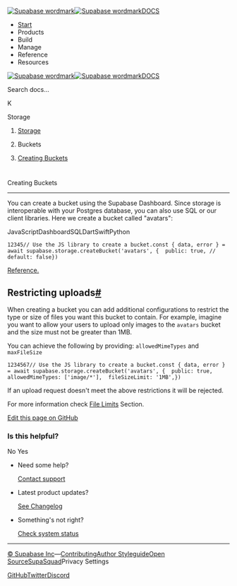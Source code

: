 [![Supabase wordmark](https://supabase.com/docs/_next/image?url=%2Fdocs%2Fsupabase-dark.svg&w=256&q=75&dpl=dpl_5BYG5BkQhU19GEfZfhcgAbeGcRQo)![Supabase wordmark](https://supabase.com/docs/_next/image?url=%2Fdocs%2Fsupabase-light.svg&w=256&q=75&dpl=dpl_5BYG5BkQhU19GEfZfhcgAbeGcRQo)DOCS](https://supabase.com/docs)

-   [Start](https://supabase.com/docs/guides/getting-started)
-   Products
-   Build
-   Manage
-   Reference
-   Resources

[![Supabase wordmark](https://supabase.com/docs/_next/image?url=%2Fdocs%2Fsupabase-dark.svg&w=256&q=75&dpl=dpl_5BYG5BkQhU19GEfZfhcgAbeGcRQo)![Supabase wordmark](https://supabase.com/docs/_next/image?url=%2Fdocs%2Fsupabase-light.svg&w=256&q=75&dpl=dpl_5BYG5BkQhU19GEfZfhcgAbeGcRQo)DOCS](https://supabase.com/docs)

Search docs...

K

Storage

1.  [Storage](https://supabase.com/docs/guides/storage)

3.  Buckets

5.  [Creating Buckets](https://supabase.com/docs/guides/storage/buckets/creating-buckets)

# 

Creating Buckets

* * *

You can create a bucket using the Supabase Dashboard. Since storage is interoperable with your Postgres database, you can also use SQL or our client libraries. Here we create a bucket called "avatars":

JavaScriptDashboardSQLDartSwiftPython

```
12345// Use the JS library to create a bucket.const { data, error } = await supabase.storage.createBucket('avatars', {  public: true, // default: false})
```

[Reference.](https://supabase.com/docs/reference/javascript/storage-createbucket)

## Restricting uploads[#](#restricting-uploads)

When creating a bucket you can add additional configurations to restrict the type or size of files you want this bucket to contain. For example, imagine you want to allow your users to upload only images to the `avatars` bucket and the size must not be greater than 1MB.

You can achieve the following by providing: `allowedMimeTypes` and `maxFileSize`

```
1234567// Use the JS library to create a bucket.const { data, error } = await supabase.storage.createBucket('avatars', {  public: true,  allowedMimeTypes: ['image/*'],  fileSizeLimit: '1MB',})
```

If an upload request doesn't meet the above restrictions it will be rejected.

For more information check [File Limits](https://supabase.com/docs/guides/storage/uploads/file-limits) Section.

[Edit this page on GitHub](https://github.com/supabase/supabase/blob/master/apps/docs/content/guides/storage/buckets/creating-buckets.mdx)

### Is this helpful?

No Yes

-   Need some help?
    
    [Contact support](https://supabase.com/support)
-   Latest product updates?
    
    [See Changelog](https://supabase.com/changelog)
-   Something's not right?
    
    [Check system status](https://status.supabase.com/)

* * *

[© Supabase Inc](https://supabase.com/)—[Contributing](https://github.com/supabase/supabase/blob/master/apps/docs/DEVELOPERS.md)[Author Styleguide](https://github.com/supabase/supabase/blob/master/apps/docs/CONTRIBUTING.md)[Open Source](https://supabase.com/open-source)[SupaSquad](https://supabase.com/supasquad)Privacy Settings

[GitHub](https://github.com/supabase/supabase)[Twitter](https://twitter.com/supabase)[Discord](https://discord.supabase.com/)